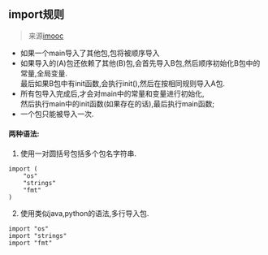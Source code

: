 ## import规则
> 来源[imooc](https://www.imooc.com/video/16850)

* 如果一个main导入了其他包,包将被顺序导入
* 如果导入的(A)包还依赖了其他(B)包,会首先导入B包,然后顺序初始化B包中的常量,全局变量.  
  最后如果B包中有init函数,会执行init(),然后在按相同规则导入A包.
* 所有包导入完成后,才会对main中的常量和变量进行初始化,  
  然后执行main中的init函数(如果存在的话),最后执行main函数;
* 一个包只能被导入一次.

#### 两种语法:

1. 使用一对圆括号包括多个包名字符串.
```
import (
	"os"
	"strings"
	"fmt"
)
```

2. 使用类似java,python的语法,多行导入包.
```
import "os"
import "strings"
import "fmt"
```
